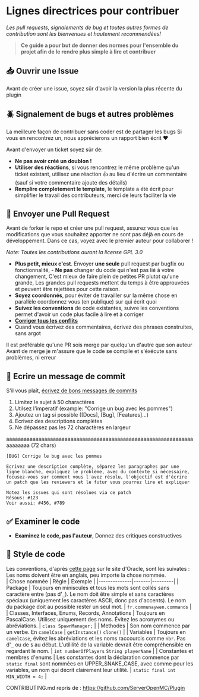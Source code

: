 # Lignes directrices pour contribuer

*Les pull requests, signalements de bug et toutes autres formes de contribution sont les bienvenues et hautement recommendées!*

> **Ce guide a pour but de donner des normes pour l'ensemble du projet afin de le rendre plus simple à lire et contribuer**

## 📥 Ouvrir une Issue
Avant de créer une issue, soyez sûr d'avoir la version la plus récente du plugin

## 🪲 Signalement de bugs et autres problèmes
La meilleure façon de contribuer sans coder est de partager les bugs
Si vous en rencontrez un, nous apprécierons un rapport bien écrit ❤️

Avant d'envoyer un ticket soyez sûr de:
- **Ne pas avoir créé un doublon !**
- **Utiliser des réactions**, si vous rencontrez le même problème qu'un ticket existant, utilisez une réaction 👍 au lieu d'écrire un commentaire (sauf si votre commentaire ajoute des détails)
- **Remplire completement le template**, le template a été écrit pour simplifier le travail des contributeurs, merci de leurs faciliter la vie

## 🔁 Envoyer une Pull Request
Avant de forker le repo et créer une pull request, assurez vous que les modifications que vous souhaitez apporter ne sont pas déjà en cours de développement. Dans ce cas, voyez avec le premier auteur pour collaborer !

*Note: Toutes les contributions auront la license GPL 3.0*

- **Plus petit, mieux c'est**. Envoyer **une seule** pull request par bugfix ou fonctionnalité, - **Ne pas** changer du code qui n'est pas lié à votre changement, C'est mieux de faire plein de petites PR plutot qu'une grande, Les grandes pull requests mettent du temps à être approuvées et peuvent être rejettées pour cette raison.
- **Soyez coordonnés**, pour éviter de travailler sur la même chose en parallèle coordonnez vous (en publique) sur qui écrit quoi
- **Suivez les conventions** de code existantes, suivre les conventions permet d'avoir un code plus facile à lire et à corriger
- **[Corriger tous les conflits](https://docs.github.com/en/pull-requests/collaborating-with-pull-requests/addressing-merge-conflicts/resolving-a-merge-conflict-on-github)**
- Quand vous écrivez des commentaires, écrivez des phrases construites, sans argot

Il est préférable qu'une PR sois merge par quelqu'un d'autre que son auteur
Avant de merge je m'assure que le code se compile et s'éxécute sans problèmes, ni erreur

## 📝 Ecrire un message de commit
S'il vous plaît, [écrivez de bons messages de commits](https://cbea.ms/git-commit/)
1. Limitez le sujet à 50 charactères
2. Utilsez l'imperatif (example: "Corrige un bug avec les pommes")
3. Ajoutez un tag si possible ([Docs], [Bug], [Features]...)
4. Ecrivez des descriptions complètes
5. Ne dépassez pas les 72 charactères en largeur

aaaaaaaaaaaaaaaaaaaaaaaaaaaaaaaaaaaaaaaaaaaaaaaaaaaaaaaaaaaaaaaaaaaaaaaa (72 chars)

```
[BUG] Corrige le bug avec les pommes

Ecrivez une description complète, séparez les paragraphes par une
ligne blanche, expliquez le problème, avec du contexte si nécessaire,
focusez-vous sur comment vous l'avez résolu, l'objectif est d'écrire
un patch que les reviewers et le futur vous pourrez lire et expliquer

Notez les issues qui sont résolues via ce patch
Résous: #123
Voir aussi: #456, #789
```

## ✅ Examiner le code
- **Examinez le code, pas l'auteur**, Donnez des critiques constructives

## 💅 Style de code
Les conventions, d'après [cette page](https://www.oracle.com/java/technologies/javase/codeconventions-namingconventions.html) sur le site d'Oracle, sont les suivates :  
Les noms doivent être en anglais, peu importe la chose nommée.  
| Chose nommée | Règle | Exemple |
|--------------|-------|---------|
| Package | Toujours en miniscules et tous les mots sont collés sans caractère entre (pas d'`_`). Le nom doit être simple et sans caractères spéciaux (uniquement les caractères ASCII, donc pas d'accents). Le nom du package doit au possible rester un seul mot. | `fr.communaywen.commands` |
| Classes, Interfaces, Enums, Records, Annotations | Toujours en PascalCase. Utilisez uniquement des noms. Évitez les acronymes ou abréviations. | `class SpawnManager;` |
| Methodes | Son nom commence par un verbe. En `camelCase` | `getInstance()` `clone()` |
| Variables | Toujours en `camelCase`, évitez les abréviations et les noms raccourcis comme `nbr`. Pas d'`_` ou de `$` au début. L'utililité de la variable devrait être compréhensible en regardant le nom. | `int numberOfPlayers` `String playerName` |
| Constantes et membres d'enums | Les constantes dont la déclaration commence par `static final` sont nommées en UPPER_SNAKE_CASE, avec comme pour les variables, un nom qui décrit clairement leur utilité. | `static final int MIN_WIDTH = 4;` |

CONTRIBUTING.md repris de : https://github.com/ServerOpenMC/Plugin